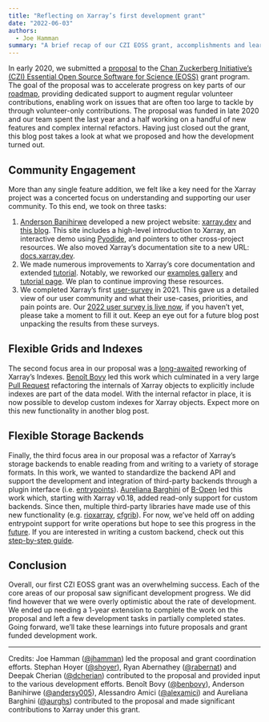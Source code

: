 ```yaml
---
title: "Reflecting on Xarray’s first development grant"
date: "2022-06-03"
authors:
  - Joe Hamman
summary: "A brief recap of our CZI EOSS grant, accomplishments and learnings."
---
```


In early 2020, we submitted a [proposal](https://doi.org/10.6084/m9.figshare.12709556.v1) to the [Chan Zuckerberg Initiative’s (CZI) Essential Open Source Software for Science (EOSS)](https://chanzuckerberg.com/eoss/) grant program. The goal of the proposal was to accelerate progress on key parts of our [roadmap](https://docs.xarray.dev/en/v2022.03.0/roadmap.html), providing dedicated support to augment regular volunteer contributions, enabling work on issues that are often too large to tackle by through volunteer-only contributions. The proposal was funded in late 2020 and our team spent the last year and a half working on a handful of new features and complex internal refactors. Having just closed out the grant, this blog post takes a look at what we proposed and how the development turned out.

## Community Engagement

More than any single feature addition, we felt like a key need for the Xarray project was a concerted focus on understanding and supporting our user community. To this end, we took on three tasks:

1. [Anderson Banihirwe](https://github.com/andersy005) developed a new project website: [xarray.dev](https://xarray.dev) and [this blog](https://xarray.dev/blog). This site includes a high-level introduction to Xarray, an interactive demo using [Pyodide](https://pyodide.org/en/stable/), and pointers to other cross-project resources. We also moved Xarray’s documentation site to a new URL: [docs.xarray.dev](https://docs.xarray.dev).
2. We made numerous improvements to Xarray’s core documentation and extended [tutorial](https://tutorial.xarray.dev/intro.html). Notably, we reworked our [examples gallery](https://docs.xarray.dev/en/stable/gallery.html) and [tutorial page](https://docs.xarray.dev/en/stable/tutorials-and-videos.html). We plan to continue improving these resources.
3. We completed Xarray’s first [user-survey](https://github.com/xarray-contrib/user-survey) in 2021. This gave us a detailed view of our user community and what their use-cases, priorities, and pain points are. Our [2022 user survey is live now](https://docs.google.com/forms/d/e/1FAIpQLSfnMd8UsC1XP1lPuFczl148VfpmwnFu4a0Z94odt1L6U0R0Pw/viewform?usp=sf_link), if you haven’t yet, please take a moment to fill it out. Keep an eye out for a future blog post unpacking the results from these surveys.

## Flexible Grids and Indexes

The second focus area in our proposal was a [long-awaited](https://docs.xarray.dev/en/v2022.03.0/roadmap.html#flexible-indexes) reworking of Xarray’s Indexes. [Benoît Bovy](https://github.com/benbovy) led this work which culminated in a very large [Pull Request](https://github.com/pydata/xarray/pull/5692) refactoring the internals of Xarray objects to explicitly include indexes are part of the data model. With the internal refactor in place, it is now possible to develop custom indexes for Xarray objects. Expect more on this new functionality in another blog post.

## Flexible Storage Backends

Finally, the third focus area in our proposal was a refactor of Xarray’s storage backends to enable reading from and writing to a variety of storage formats. In this work, we wanted to standardize the backend API and support the development and integration of third-party backends through a plugin interface (i.e. [entrypoints](https://packaging.python.org/en/latest/guides/distributing-packages-using-setuptools/#entry-points)). [Aureliana Barghini](https://github.com/aurghs) of [B-Open](https://github.com/aurghs) led this work which, starting with Xarray v0.18, added read-only support for custom backends. Since then, multiple third-party libraries have made use of this new functionality (e.g. [rioxarray](https://corteva.github.io/rioxarray/stable/getting_started/getting_started.html#rioxarray), [cfgrib](https://github.com/ecmwf/cfgrib)). For now, we’ve held off on adding entrypoint support for write operations but hope to see this progress in the [future](https://github.com/pydata/xarray/issues/5954). If you are interested in writing a custom backend, check out this [step-by-step guide](https://docs.xarray.dev/en/stable/internals/how-to-add-new-backend.html).

## Conclusion

Overall, our first CZI EOSS grant was an overwhelming success. Each of the core areas of our proposal saw significant development progress. We did find however that we were overly optimistic about the rate of development. We ended up needing a 1-year extension to complete the work on the proposal and left a few development tasks in partially completed states. Going forward, we’ll take these learnings into future proposals and grant funded development work.

---

Credits: Joe Hamman ([@jhamman](https://github.com/jhamman)) led the proposal and grant coordination efforts. Stephan Hoyer ([@shoyer](https://github.com/shoyer)), Ryan Abernathey ([@rabernat](https://github.com/rabernat)) and Deepak Cherian ([@dcherian](https://github.com/dcherian)) contributed to the proposal and provided input to the various development efforts. Benoît Bovy ([@benbovy](https://github.com/benbovy)), Anderson Banihirwe ([@andersy005](https://github.com/andersy005)), Alessandro Amici
([@alexamici](https://github.com/alexamici)) and Aureliana Barghini
([@aurghs](https://github.com/aurghs)) contributed to the proposal and made significant contributions to Xarray under this grant.
